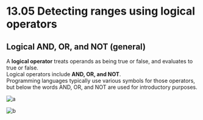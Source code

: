 # 13.05 Detecting ranges using logical operators

## Logical AND, OR, and NOT (general)
A **logical operator** treats operands as being true or false, and evaluates to true or false.   
Logical operators include **AND, OR, and NOT**.   
Programming languages typically use various symbols for those operators, but below the words AND, OR, and NOT are used for introductory purposes.   

![a](https://github.com/ijaejun1025/CIS224-Computer_Architecture/assets/154036705/99d4b74d-7d70-4ebc-b313-031b202ad700)

![b](https://github.com/ijaejun1025/CIS224-Computer_Architecture/assets/154036705/b4c5b784-8fc2-46ad-ab48-e9ac0d02279f)
